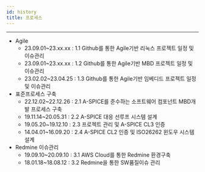 ```yaml
---
id: history
title: 프로세스
---
```

---

* Agile
  * 23.09.01~23.xx.xx : 1.1 Github를 통한 Agile기반 리눅스 프로젝트 일정 및 이슈관리
  * 23.09.01~23.xx.xx : 1.2 Github를 통한 Agile기반 MBD 프로젝트 일정 및 이슈관리
  * 23.02.02~23.04.25 : 1.3 Github를 통한 Agile기반 임베디드 프로젝트 일정 및 이슈관리
* 표준프로세스 구축
  * 22.12.02~22.12.26 : 2.1 A-SPICE를 준수하는 소프트웨어 컴포넌트 MBD개발 프로세스 구축
  * 19.11.14~20.05.31 : 2.2 A-SPICE 대응 선루프 시스템 설계
  * 19.05.20~19.12.10 : 2.3 프로젝트 관리 및 A-SPICE CL3 인증
  * 14.04.01~16.09.20 : 2.4 A-SPICE CL2 인증 및 ISO26262 윈도우 시스템 설계
* Redmine 이슈관리
  * 19.09.10~20.09.10 : 3.1 AWS Cloud를 통한 Redmine 환경구축
  * 18.01.18~18.08.12 : 3.2 Redmine을 통한 SW품질이슈 관리
